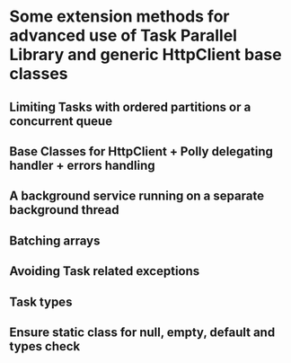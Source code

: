 ﻿# Some extension methods for advanced use of Task Parallel Library and generic HttpClient base classes

## Limiting Tasks with ordered partitions or a concurrent queue
## Base Classes for HttpClient + Polly delegating handler + errors handling
## A background service running on a separate background thread
## Batching arrays
## Avoiding Task related exceptions
## Task types
## Ensure static class for null, empty, default and types check
